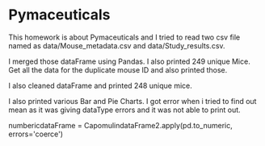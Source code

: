 # Pymaceuticals

This homework is about Pymaceuticals and I tried to read two csv file named as data/Mouse_metadata.csv and data/Study_results.csv.

I merged those dataFrame using Pandas. I also printed 249 unique Mice. Get all the data for the duplicate mouse ID and also printed those.

I also cleaned dataFrame and printed 248 unique mice.

I also printed various Bar and Pie Charts. 
I got error when i tried to find out mean as it was giving dataType errors and it was not able to print out.

numbericdataFrame = CapomulindataFrame2.apply(pd.to_numeric, errors='coerce')
